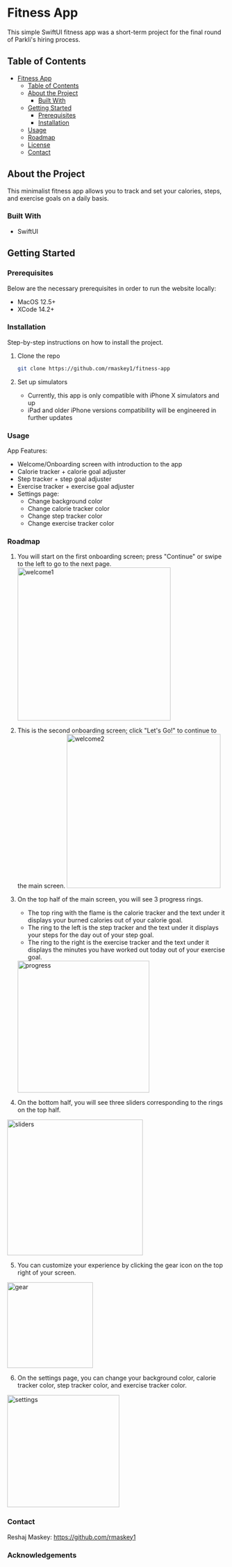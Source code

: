 # Fitness App

This simple SwiftUI fitness app was a short-term project for the final round of Parkli's hiring process.

## Table of Contents

- [Fitness App](#project-title)
  - [Table of Contents](#table-of-contents)
  - [About the Project](#about-the-project)
    - [Built With](#built-with)
  - [Getting Started](#getting-started)
    - [Prerequisites](#prerequisites)
    - [Installation](#installation)
  - [Usage](#usage)
  - [Roadmap](#roadmap)
  - [License](#license)
  - [Contact](#contact)

## About the Project

This minimalist fitness app allows you to track and set your calories, steps, and exercise goals on a daily basis.

### Built With

- SwiftUI

## Getting Started

### Prerequisites

Below are the necessary prerequisites in order to run the website locally:

- MacOS 12.5+
- XCode 14.2+

### Installation

Step-by-step instructions on how to install the project.

1. Clone the repo

   ```sh
   git clone https://github.com/rmaskey1/fitness-app
   ```

2. Set up simulators
     - Currently, this app is only compatible with iPhone X simulators and up
     - iPad and older iPhone versions compatibility will be engineered in further updates

### Usage

App Features:
- Welcome/Onboarding screen with introduction to the app
- Calorie tracker + calorie goal adjuster
- Step tracker + step goal adjuster
- Exercise tracker + exercise goal adjuster
- Settings page:
    - Change background color
    - Change calorie tracker color
    - Change step tracker color
    - Change exercise tracker color

### Roadmap

1. You will start on the first onboarding screen; press "Continue" or swipe to the left to go to the next page.
    <img width="352" alt="welcome1" src="https://github.com/rmaskey1/fitness-app/assets/103459061/21637995-6fbf-40ba-ab96-812a75a2e868">

2. This is the second onboarding screen; click "Let's Go!" to continue to the main screen.
    <img width="354" alt="welcome2" src="https://github.com/rmaskey1/fitness-app/assets/103459061/0b59c275-1930-4242-afd0-e101db2d4f57">

3. On the top half of the main screen, you will see 3 progress rings.
   - The top ring with the flame is the calorie tracker and the text under it displays your burned calories out of your calorie goal.
   - The ring to the left is the step tracker and the text under it displays your steps for the day out of your step goal.
   - The ring to the right is the exercise tracker and the text under it displays the minutes you have worked out today out of your exercise goal.
    <img width="303" alt="progress" src="https://github.com/rmaskey1/fitness-app/assets/103459061/8d4ed036-8f88-48c6-ba8b-5343cca3d9d9">

4. On the bottom half, you will see three sliders corresponding to the rings on the top half.
<img width="312" alt="sliders" src="https://github.com/rmaskey1/fitness-app/assets/103459061/3713c75f-5335-423e-95c8-365ed477e02e">

5. You can customize your experience by clicking the gear icon on the top right of your screen.
<img width="197" alt="gear" src="https://github.com/rmaskey1/fitness-app/assets/103459061/e6d7588a-4f86-4bb0-9b63-a06575db6980">

6. On the settings page, you can change your background color, calorie tracker color, step tracker color, and exercise tracker color.
<img width="258" alt="settings" src="https://github.com/rmaskey1/fitness-app/assets/103459061/a99b0241-7d73-4da9-b2d2-92ee0019cb4c">

### Contact

Reshaj Maskey: https://github.com/rmaskey1

### Acknowledgements

